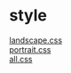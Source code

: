 # style 
<a href='https://gabrielryanft.github.io/learning/cursoemvideo/htmlecss/css/medque/medque2deladoempe.html/style/landscape.css/' target='_blank' rel='next'>landscape.css</a><br/>
<a href='https://gabrielryanft.github.io/learning/cursoemvideo/htmlecss/css/medque/medque2deladoempe.html/style/portrait.css/' target='_blank' rel='next'>portrait.css</a><br/>
<a href='https://gabrielryanft.github.io/learning/cursoemvideo/htmlecss/css/medque/medque2deladoempe.html/style/all.css/' target='_blank' rel='next'>all.css</a><br/>

